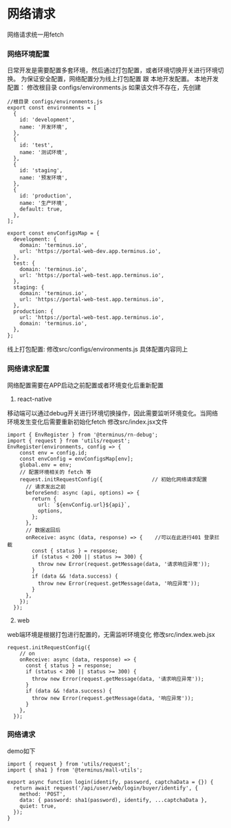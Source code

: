 # 网络请求
网络请求统一用fetch

### 网络环境配置
日常开发是需要配置多套环境，然后通过打包配置，或者环境切换开关进行环境切换。
为保证安全配置，网络配置分为线上打包配置 跟 本地开发配置。
本地开发配置：
修改根目录 configs/environments.js
如果该文件不存在，先创建
```
//根目录 configs/environments.js
export const environments = [
  {
    id: 'development',
    name: '开发环境',
  },
  {
    id: 'test',
    name: '测试环境',
  },
  {
    id: 'staging',
    name: '预发环境',
  },
  {
    id: 'production',
    name: '生产环境',
    default: true,
  },
];

export const envConfigsMap = {
  development: {
    domain: 'terminus.io',
    url: 'https://portal-web-dev.app.terminus.io',
  },
  test: {
    domain: 'terminus.io',
    url: 'https://portal-web-test.app.terminus.io',
  },
  staging: {
    domain: 'terminus.io',
    url: 'https://portal-web-test.app.terminus.io',
  },
  production: {
    url: 'https://portal-web-test.app.terminus.io',
    domain: 'terminus.io',
  },
};

```
线上打包配置:
修改src/configs/environments.js
具体配置内容同上

### 网络请求配置
网络配置需要在APP启动之前配置或者环境变化后重新配置
1. react-native

移动端可以通过debug开关进行环境切换操作，因此需要监听环境变化。当网络环境发生变化后需要重新初始化fetch
修改src/index.jsx文件

```
import { EnvRegister } from '@terminus/rn-debug';
import { request } from 'utils/request';
EnvRegister(environments, config => {
    const env = config.id;
    const envConfig = envConfigsMap[env];
    global.env = env;
    // 配置环境相关的 fetch 等
    request.initRequestConfig({                // 初始化网络请求配置
      // 请求发出之前
      beforeSend: async (api, options) => {
        return {
          url: `${envConfig.url}${api}`,
          options,
        };
      },
      // 数据返回后
      onReceive: async (data, response) => {    //可以在此进行401 登录拦截
        const { status } = response;
        if (status < 200 || status >= 300) {
          throw new Error(request.getMessage(data, '请求响应异常'));
        }
        if (data && !data.success) {
          throw new Error(request.getMessage(data, '响应异常'));
        }
      },
    });
  });

```

2. web
   
web端环境是根据打包进行配置的，无需监听环境变化
修改src/index.web.jsx

```
request.initRequestConfig({
    // on
    onReceive: async (data, response) => {
      const { status } = response;
      if (status < 200 || status >= 300) {
        throw new Error(request.getMessage(data, '请求响应异常'));
      }
      if (data && !data.success) {
        throw new Error(request.getMessage(data, '响应异常'));
      }
    },
  });
```

### 网络请求

demo如下

```
import { request } from 'utils/request';
import { sha1 } from '@terminus/mall-utils';

export async function login(identify, password, captchaData = {}) {
  return await request('/api/user/web/login/buyer/identify', {
    method: 'POST',
    data: { password: sha1(password), identify, ...captchaData },
    quiet: true,
  });
}
```